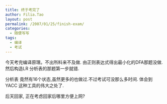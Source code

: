 ```yaml
---
title: 终于考完了
author: Filia.Tao
layout: post
permalink: /2007/01/25/finish-exam/
categories:
  - 随便写写
tags:
  - 编译
  - 考试
---
```

今天考完编译原理。不出所料来不及做. 由正则表达式得出最小化的DFA那题没做. 然后构造LR 分析表的那题第一步就错.

分析表 竟然有16个状态,虽然更多的也做过.不过考试可没那么多时间. 体会到 YACC 这种工具的伟大之处了.

后天回家, 正在考虑回家后哪里方便上网?
